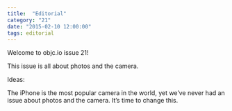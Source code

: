 ```yaml
---
title:  "Editorial"
category: "21"
date: "2015-02-10 12:00:00"
tags: editorial
---
```


Welcome to objc.io issue 21!

This issue is all about photos and the camera.

Ideas:

The iPhone is the most popular camera in the world, yet we’ve never had an issue about photos and the camera. It’s time to change this.
